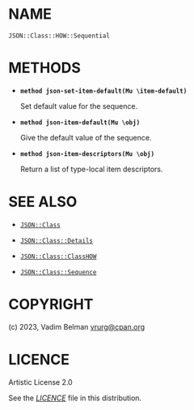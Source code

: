 # NAME

`JSON::Class::HOW::Sequential`

# METHODS

  - **`method json-set-item-default(Mu \item-default)`**
    
    Set default value for the sequence.

  - **`method json-item-default(Mu \obj)`**
    
    Give the default value of the sequence.

  - **`method json-item-descriptors(Mu \obj)`**
    
    Return a list of type-local item descriptors.

# SEE ALSO

  - [`JSON::Class`](../../Class.md)

  - [`JSON::Class::Details`](../Details.md)

  - [`JSON::Class::ClassHOW`](../SequenceHOW.md)

  - [`JSON::Class::Sequence`](../Sequence.md)

# COPYRIGHT

(c) 2023, Vadim Belman <vrurg@cpan.org>

# LICENCE

Artistic License 2.0

See the [*LICENCE*](../../../../../LICENCE) file in this distribution.

